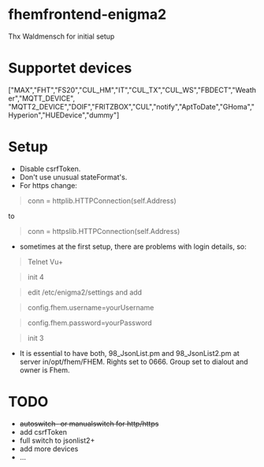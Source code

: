 # fhemfrontend-enigma2
Thx Waldmensch for initial setup

# Supportet devices

["MAX","FHT","FS20","CUL_HM","IT","CUL_TX","CUL_WS","FBDECT","Weather","MQTT_DEVICE",
"MQTT2_DEVICE","DOIF","FRITZBOX","CUL","notify","AptToDate","GHoma","Hyperion","HUEDevice","dummy"]

# Setup

- Disable csrfToken.
- Don't use unusual stateFormat's.
- For https change:

> conn = httplib.HTTPConnection(self.Address)

  to

> conn = httpslib.HTTPConnection(self.Address)
  
- sometimes at the first setup, there are problems with login details, so:

> Telnet Vu+

> init 4

> edit /etc/enigma2/settings and add 

> config.fhem.username=yourUsername

> config.fhem.password=yourPassword

> init 3

- It is essential to have both, 98_JsonList.pm and 98_JsonList2.pm at server
  in/opt/fhem/FHEM. Rights set to 0666.
  Group set to dialout and owner is Fhem.

# TODO

- <del>autoswitch- or manualswitch for http/https</del>
- add csrfToken
- full switch to jsonlist2+
- add more devices
- ...
